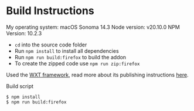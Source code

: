 # Build Instructions

My operating system: macOS Sonoma 14.3
Node version: v20.10.0
NPM Version: 10.2.3

- `cd` into the source code folder
- Run `npm install` to install all dependencies
- Run `npm run build:firefox` to build the addon
- To create the zipped code use `npm run zip:firefox`

Used the [WXT framework](https://wxt.dev/), read more about its publishing instructions [here](https://wxt.dev/guide/publishing.html).

Build script

```
$ npm install
$ npm run build:firefox
```
